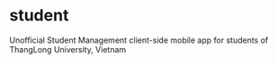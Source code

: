 # student
Unofficial Student Management client-side mobile app for students of ThangLong University, Vietnam
